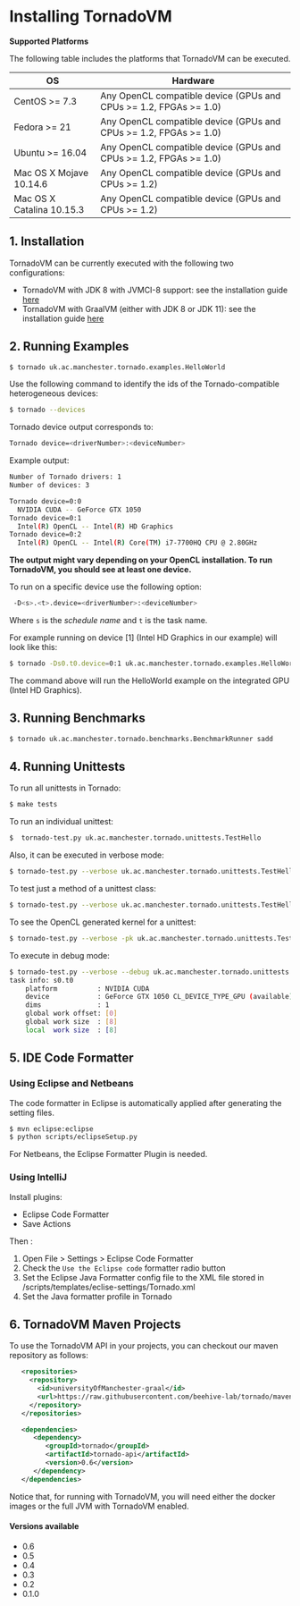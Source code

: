 # Installing TornadoVM

**Supported Platforms**

The following table includes the platforms that TornadoVM can be executed.

| OS                         | Hardware    |
| -------------------------- | ----------- |
| CentOS >= 7.3              | Any OpenCL compatible device (GPUs and CPUs >= 1.2, FPGAs >= 1.0)           |
| Fedora >= 21               | Any OpenCL compatible device (GPUs and CPUs >= 1.2, FPGAs >= 1.0)        |
| Ubuntu >= 16.04            | Any OpenCL compatible device (GPUs and CPUs >= 1.2, FPGAs >= 1.0)        |
| Mac OS X Mojave 10.14.6    | Any OpenCL compatible device (GPUs and CPUs >= 1.2)        |
| Mac OS X Catalina 10.15.3  | Any OpenCL compatible device (GPUs and CPUs >= 1.2)          |


## 1. Installation

TornadoVM can be currently executed with the following two configurations:

  * TornadoVM with JDK 8 with JVMCI-8 support: see the installation guide [here](11_INSTALL_WITH_JDK8.md)
  * TornadoVM with GraalVM (either with JDK 8 or JDK 11): see the installation guide [here](10_INSTALL_WITH_GRAALVM.md)

## 2. Running Examples

```bash
$ tornado uk.ac.manchester.tornado.examples.HelloWorld
```

Use the following command to identify the ids of the Tornado-compatible heterogeneous devices:

```bash
$ tornado --devices
```
Tornado device output corresponds to:
```bash
Tornado device=<driverNumber>:<deviceNumber>
```
Example output:
```bash
Number of Tornado drivers: 1
Number of devices: 3

Tornado device=0:0
  NVIDIA CUDA -- GeForce GTX 1050
Tornado device=0:1
  Intel(R) OpenCL -- Intel(R) HD Graphics
Tornado device=0:2
  Intel(R) OpenCL -- Intel(R) Core(TM) i7-7700HQ CPU @ 2.80GHz
```

**The output might vary depending on your OpenCL installation. To run TornadoVM, you should see at least one device.**

To run on a specific device use the following option:

```bash
 -D<s>.<t>.device=<driverNumber>:<deviceNumber>
```

Where `s` is the *schedule name* and `t` is the task name.

For example running on device [1] (Intel HD Graphics in our example) will look like this:

```bash
$ tornado -Ds0.t0.device=0:1 uk.ac.manchester.tornado.examples.HelloWorld
```

The command above will run the HelloWorld example on the integrated GPU (Intel HD Graphics).

## 3. Running Benchmarks

```bash
$ tornado uk.ac.manchester.tornado.benchmarks.BenchmarkRunner sadd
```


## 4. Running Unittests

To run all unittests in Tornado:

```bash
$ make tests
```

To run an individual unittest:

```bash
$  tornado-test.py uk.ac.manchester.tornado.unittests.TestHello
```

Also, it can be executed in verbose mode:

```bash
$ tornado-test.py --verbose uk.ac.manchester.tornado.unittests.TestHello
```

To test just a method of a unittest class:

```bash
$ tornado-test.py --verbose uk.ac.manchester.tornado.unittests.TestHello#testHello
```

To see the OpenCL generated kernel for a unittest:

```bash
$ tornado-test.py --verbose -pk uk.ac.manchester.tornado.unittests.TestHello#testHello
```

To execute in debug mode:

```bash
$ tornado-test.py --verbose --debug uk.ac.manchester.tornado.unittests.TestHello#testHello
task info: s0.t0
	platform          : NVIDIA CUDA
	device            : GeForce GTX 1050 CL_DEVICE_TYPE_GPU (available)
	dims              : 1
	global work offset: [0]
	global work size  : [8]
	local  work size  : [8]
```


## 5. IDE Code Formatter

### Using Eclipse and Netbeans

The code formatter in Eclipse is automatically applied after generating the setting files.

```bash
$ mvn eclipse:eclipse
$ python scripts/eclipseSetup.py
```

For Netbeans, the Eclipse Formatter Plugin is needed.

### Using IntelliJ

Install plugins:
 * Eclipse Code Formatter
 * Save Actions

Then :
 1. Open File > Settings > Eclipse Code Formatter
 2. Check the `Use the Eclipse code` formatter radio button
 2. Set the Eclipse Java Formatter config file to the XML file stored in /scripts/templates/eclise-settings/Tornado.xml
 3. Set the Java formatter profile in Tornado


## 6. TornadoVM Maven Projects

To use the TornadoVM API in your projects, you can checkout our maven repository as follows:


```xml
   <repositories>
     <repository>
       <id>universityOfManchester-graal</id>
       <url>https://raw.githubusercontent.com/beehive-lab/tornado/maven-tornadovm</url>
     </repository>
   </repositories>

   <dependencies>   
      <dependency>
         <groupId>tornado</groupId>
         <artifactId>tornado-api</artifactId>
         <version>0.6</version>
      </dependency>
   </dependencies>
```

Notice that, for running with TornadoVM, you will need either the docker images or the full JVM with TornadoVM enabled.

#### Versions available

* 0.6
* 0.5
* 0.4
* 0.3
* 0.2   
* 0.1.0
